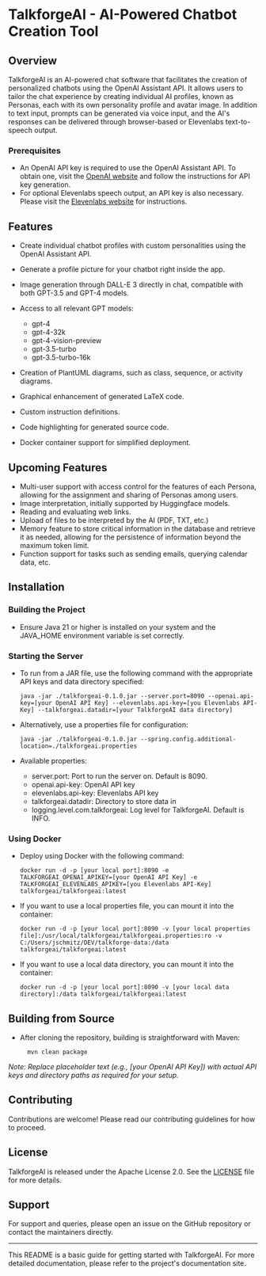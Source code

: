 # TalkforgeAI - AI-Powered Chatbot Creation Tool

## Overview

TalkforgeAI is an AI-powered chat software that facilitates the creation of personalized chatbots
using the OpenAI
Assistant API. It allows users to tailor the chat experience by creating individual AI profiles,
known as Personas, each
with its own personality profile and avatar image. In addition to text input, prompts can be
generated via voice input,
and the AI's responses can be delivered through browser-based or Elevenlabs text-to-speech output.

### Prerequisites

- An OpenAI API key is required to use the OpenAI Assistant API. To obtain one, visit
  the [OpenAI website](https://openai.com/) and follow the instructions for API key generation.
- For optional Elevenlabs speech output, an API key is also necessary. Please visit
  the [Elevenlabs website](https://elevenlabs.io/) for instructions.

## Features

- Create individual chatbot profiles with custom personalities using the OpenAI Assistant API.
- Generate a profile picture for your chatbot right inside the app.
- Image generation through DALL-E 3 directly in chat, compatible with both GPT-3.5 and GPT-4 models.
- Access to all relevant GPT models:
  - gpt-4
  - gpt-4-32k
  - gpt-4-vision-preview
  - gpt-3.5-turbo
  - gpt-3.5-turbo-16k

- Creation of PlantUML diagrams, such as class, sequence, or activity diagrams.
- Graphical enhancement of generated LaTeX code.
- Custom instruction definitions.
- Code highlighting for generated source code.
- Docker container support for simplified deployment.

## Upcoming Features

- Multi-user support with access control for the features of each Persona, allowing for the
  assignment and sharing of
  Personas among users.
- Image interpretation, initially supported by Huggingface models.
- Reading and evaluating web links.
- Upload of files to be interpreted by the AI (PDF, TXT, etc.)
- Memory feature to store critical information in the database and retrieve it as needed, allowing
  for the persistence
  of information beyond the maximum token limit.
- Function support for tasks such as sending emails, querying calendar data, etc.

## Installation

### Building the Project

- Ensure Java 21 or higher is installed on your system and the JAVA_HOME environment variable is set
  correctly.

### Starting the Server

- To run from a JAR file, use the following command with the appropriate API keys and data directory
  specified:

      java -jar ./talkforgeai-0.1.0.jar --server.port=8090 --openai.api-key=[your OpenAI API Key] --elevenlabs.api-key=[you Elevenlabs API-Key] --talkforgeai.datadir=[your TalkforgeAI data directory]

- Alternatively, use a properties file for configuration:

      java -jar ./talkforgeai-0.1.0.jar --spring.config.additional-location=./talkforgeai.properties

- Available properties:
  - server.port: Port to run the server on. Default is 8090.
  - openai.api-key: OpenAI API key
  - elevenlabs.api-key: Elevenlabs API key
  - talkforgeai.datadir: Directory to store data in
  - logging.level.com.talkforgeai: Log level for TalkforgeAI. Default is INFO.

### Using Docker

- Deploy using Docker with the following command:

      docker run -d -p [your local port]:8090 -e TALKFORGEAI_OPENAI_APIKEY=[your OpenAI API Key] -e TALKFORGEAI_ELEVENLABS_APIKEY=[you Elevenlabs API-Key] talkforgeai/talkforgeai:latest

- If you want to use a local properties file, you can mount it into the container:

      docker run -d -p [your local port]:8090 -v [your local properties file]:/usr/local/talkforgeai/talkforgeai.properties:ro -v C:/Users/jschmitz/DEV/talkforge-data:/data talkforgeai/talkforgeai:latest

- If you want to use a local data directory, you can mount it into the container:

      docker run -d -p [your local port]:8090 -v [your local data directory]:/data talkforgeai/talkforgeai:latest

## Building from Source

- After cloning the repository, building is straightforward with Maven:

        mvn clean package

*Note: Replace placeholder text (e.g., [your OpenAI API Key]) with actual API keys and directory
paths as required for
your setup.*

## Contributing

Contributions are welcome! Please read our contributing guidelines for how to proceed.

## License

TalkforgeAI is released under the Apache License 2.0. See the [LICENSE](LICENSE) file for more
details.

## Support

For support and queries, please open an issue on the GitHub repository or contact the maintainers
directly.

---

This README is a basic guide for getting started with TalkforgeAI. For more detailed documentation,
please refer to the
project's documentation site.

